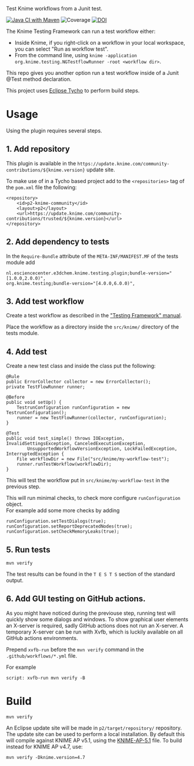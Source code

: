 Test Knime workflows from a Junit test.

[![Java CI with Maven](https://github.com/3D-e-Chem/knime-testflow/actions/workflows/ci.yml/badge.svg)](https://github.com/3D-e-Chem/knime-testflow/actions/workflows/ci.yml)
![Coverage](.github/badges/jacoco.svg)
[![DOI](https://zenodo.org/badge/doi/10.5281/zenodo.55805.svg)](http://dx.doi.org/10.5281/zenodo.55805)

The Knime Testing Framework can run a test workflow either:
* Inside Knime, if you right-click on a workflow in your local workspace, you can select "Run as workflow test".
* From the command line, using `knime -application org.knime.testing.NGTestflowRunner -root <workflow dir>`.

This repo gives you another option run a test workflow inside of a Junit @Test method declaration.

This project uses [Eclipse Tycho](https://www.eclipse.org/tycho/) to perform build steps.

# Usage

Using the plugin requires several steps.

## 1. Add repository

This plugin is available in the `https://update.knime.com/community-contributions/${knime.version}` update site.

To make use of in a Tycho based project add to the `<repositories>` tag of the `pom.xml` file the following:
```
<repository>
    <id>p2-knime-community</id>
    <layout>p2</layout>
    <url>https://update.knime.com/community-contributions/trusted/${knime.version}</url>
</repository>
```

## 2. Add dependency to tests

In the `Require-Bundle` attribute of the `META-INF/MANIFEST.MF` of the tests module add
```
nl.esciencecenter.e3dchem.knime.testing.plugin;bundle-version="[1.0.0,2.0.0)",
org.knime.testing;bundle-version="[4.0.0,6.0.0)",
```

## 3. Add test workflow

Create a test workflow as described in the ["Testing Framework" manual](https://github.com/knime/knime-core/blob/bf6f8c378694d5a435ef29cb469a7ced26ffca9f/org.knime.testing/doc/Regression%20Tests.pdf).

Place the workflow as a directory inside the `src/knime/` directory of the tests module.

## 4. Add test

Create a new test class and inside the class put the following:
```
@Rule
public ErrorCollector collector = new ErrorCollector();
private TestFlowRunner runner;

@Before
public void setUp() {
    TestrunConfiguration runConfiguration = new TestrunConfiguration();
    runner = new TestFlowRunner(collector, runConfiguration);
}

@Test
public void test_simple() throws IOException, InvalidSettingsException, CanceledExecutionException,
        UnsupportedWorkflowVersionException, LockFailedException, InterruptedException {
    File workflowDir = new File("src/knime/my-workflow-test");
    runner.runTestWorkflow(workflowDir);
}
```

This will test the workflow put in `src/knime/my-workflow-test` in the previous step.

This will run minimal checks, to check more configure `runConfiguration` object.  
For example add some more checks by adding 
```
runConfiguration.setTestDialogs(true);
runConfiguration.setReportDeprecatedNodes(true);
runConfiguration.setCheckMemoryLeaks(true);
```

## 5. Run tests

```
mvn verify
```

The test results can be found in the `T E S T S` section of the standard output.

## 6. Add GUI testing on GitHub actions.

As you might have noticed during the previouse step, running test will quickly show some dialogs and windows.
To show graphical user elements an X-server is required, sadly GitHub actions does not run an X-server.
A temporary X-server can be run with Xvfb, which is luckily available on all GitHub actions environments.

Prepend `xvfb-run` before the `mvn verify` command in the `.github/workflows/*.yml` file.

For example
```
script: xvfb-run mvn verify -B
```

# Build

```
mvn verify
```

An Eclipse update site will be made in `p2/target/repository/` repository.
The update site can be used to perform a local installation.
By default this will compile against KNIME AP v5.1, using the [KNIME-AP-5.1](targetPlatform/KNIME-AP-5.1.target) file.
To build instead for KNIME AP v4.7, use:
```
mvn verify -Dknime.version=4.7
```
